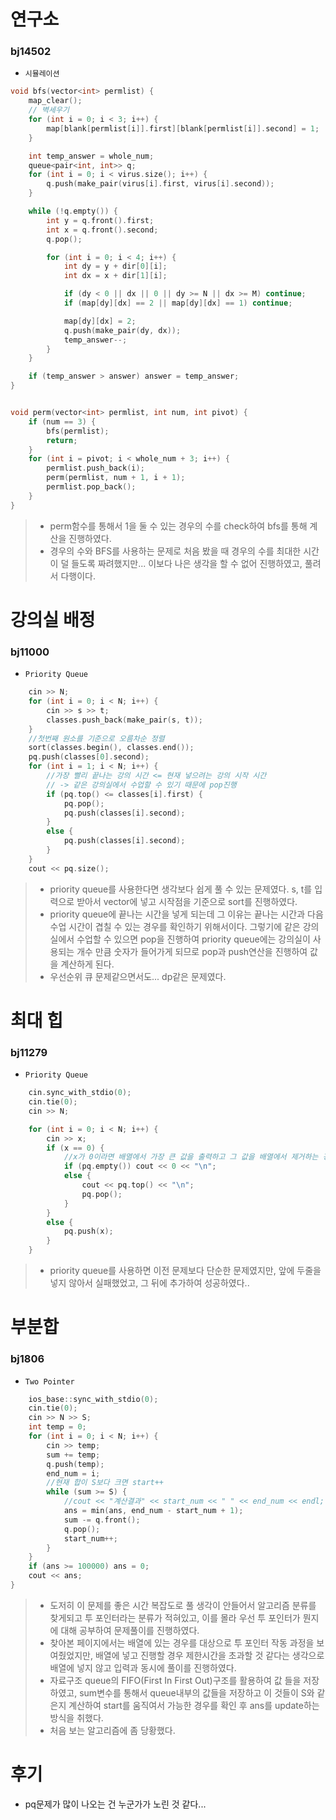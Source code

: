 ﻿
# 연구소
### bj14502
+ `시뮬레이션`
```c++
void bfs(vector<int> permlist) {
	map_clear();
	// 벽세우기
	for (int i = 0; i < 3; i++) {
		map[blank[permlist[i]].first][blank[permlist[i]].second] = 1;
	}

	int temp_answer = whole_num;
	queue<pair<int, int>> q;
	for (int i = 0; i < virus.size(); i++) {
		q.push(make_pair(virus[i].first, virus[i].second));
	}

	while (!q.empty()) {
		int y = q.front().first;
		int x = q.front().second;
		q.pop();

		for (int i = 0; i < 4; i++) {
			int dy = y + dir[0][i];
			int dx = x + dir[1][i];

			if (dy < 0 || dx || 0 || dy >= N || dx >= M) continue;
			if (map[dy][dx] == 2 || map[dy][dx] == 1) continue;

			map[dy][dx] = 2;
			q.push(make_pair(dy, dx));
			temp_answer--;
		}
	}

	if (temp_answer > answer) answer = temp_answer;
}


void perm(vector<int> permlist, int num, int pivot) {
	if (num == 3) {
		bfs(permlist);
		return;
	}
	for (int i = pivot; i < whole_num + 3; i++) {
		permlist.push_back(i);
		perm(permlist, num + 1, i + 1);
		permlist.pop_back();
	}
}
```
>-  perm함수를 통해서 1을 둘 수 있는 경우의 수를 check하여 bfs를 통해 계산을 진행하였다.
>- 경우의 수와 BFS를 사용하는 문제로 처음 봤을 때 경우의 수를 최대한 시간이 덜 들도록 짜려했지만... 이보다 나은 생각을 할 수 없어 진행하였고, 풀려서 다행이다.


# 강의실 배정
### bj11000
- `Priority Queue`
```c++
	cin >> N;
	for (int i = 0; i < N; i++) {
		cin >> s >> t;
		classes.push_back(make_pair(s, t));
	}
	//첫번째 원소를 기준으로 오름차순 정렬
	sort(classes.begin(), classes.end());
	pq.push(classes[0].second);
	for (int i = 1; i < N; i++) {
		//가장 빨리 끝나는 강의 시간 <= 현재 넣으려는 강의 시작 시간
		// -> 같은 강의실에서 수업할 수 있기 때문에 pop진행
		if (pq.top() <= classes[i].first) {
			pq.pop();
			pq.push(classes[i].second);
		}
		else {
			pq.push(classes[i].second);
		}
	}
	cout << pq.size();
```
> - priority queue를 사용한다면 생각보다 쉽게 풀 수 있는 문제였다. s, t를 입력으로 받아서 vector에 넣고 시작점을 기준으로 sort를 진행하였다.
> - priority queue에 끝나는 시간을 넣게 되는데 그 이유는 끝나는 시간과 다음 수업 시간이 겹칠 수 있는 경우를 확인하기 위해서이다. 그렇기에 같은 강의실에서 수업할 수 있으면 pop을 진행하여 priority queue에는 강의실이 사용되는 개수 만큼 숫자가 들어가게 되므로 pop과 push연산을 진행하여 값을 계산하게 된다.
> - 우선순위 큐 문제같으면서도... dp같은 문제였다.


# 최대 힙
### bj11279
- `Priority Queue`
```c++
	cin.sync_with_stdio(0);
	cin.tie(0);
	cin >> N;

	for (int i = 0; i < N; i++) {
		cin >> x;
		if (x == 0) {
			//x가 0이라면 배열에서 가장 큰 값을 출력하고 그 값을 배열에서 제거하는 경우
			if (pq.empty()) cout << 0 << "\n";
			else {
				cout << pq.top() << "\n";
				pq.pop();
			}
		}
		else {
			pq.push(x);
		}
	}
```
> - priority queue를 사용하면 이전 문제보다 단순한 문제였지만, 앞에 두줄을 넣지 않아서 실패했었고, 그 뒤에 추가하여 성공하였다..


# 부분합
### bj1806
- `Two Pointer`
```c++
	ios_base::sync_with_stdio(0);
	cin.tie(0);
	cin >> N >> S;
	int temp = 0;
	for (int i = 0; i < N; i++) {
		cin >> temp;
		sum += temp;
		q.push(temp);
		end_num = i;
		//현재 합이 S보다 크면 start++
		while (sum >= S) {
			//cout << "계산결과" << start_num << " " << end_num << endl;
			ans = min(ans, end_num - start_num + 1);
			sum -= q.front();
			q.pop();
			start_num++;
		}
	}
	if (ans >= 100000) ans = 0;
	cout << ans;
}
```
>- 도저히 이 문제를 좋은 시간 복잡도로 풀 생각이 안들어서 알고리즘 분류를 찾게되고 투 포인터라는 분류가 적혀있고, 이를 몰라 우선 투 포인터가 뭔지에 대해 공부하여 문제풀이를 진행하였다.
>- 찾아본 페이지에서는 배열에 있는 경우를 대상으로 투 포인터 작동 과정을 보여줬었지만, 배열에 넣고 진행할 경우 제한시간을 초과할 것 같다는 생각으로 배열에 넣지 않고 입력과 동시에 풀이를 진행하였다.
>- 자료구조 queue의 FIFO(First In First Out)구조를 활용하여 값 들을 저장하였고, sum변수를 통해서 queue내부의 값들을 저장하고 이 것들이 S와 같은지 계산하여 start를 움직여서 가능한 경우를 확인 후 ans를 update하는 방식을 취했다.
>- 처음 보는 알고리즘에 좀 당황했다.

# 후기
-  pq문제가 많이 나오는 건 누군가가 노린 것 같다...



